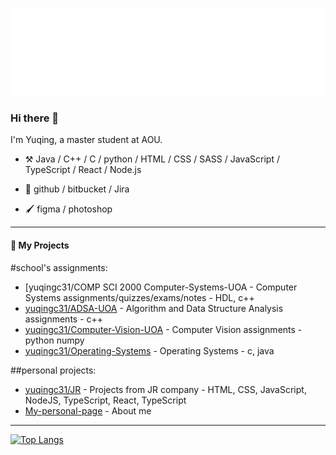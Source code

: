 ![Hello](docs/hello.svg)
### Hi there 👋
<!--
**yuqingc31/yuqingc31** is a ✨ _special_ ✨ repository because its `README.md` (this file) appears on your GitHub profile.


-->

I'm Yuqing, a master student at AOU.

-   :hammer_and_pick: Java / C++ / C / python / HTML / CSS / SASS / JavaScript / TypeScript / React / Node.js 
  
-   🧰  github / bitbucket / Jira

-   🖌️ figma / photoshop


----
#### :rocket: My Projects
#school's assignments:
* [yuqingc31/COMP SCI 2000 Computer-Systems-UOA - Computer Systems assignments/quizzes/exams/notes - HDL, c++
* [yuqingc31/ADSA-UOA](https://github.com/yuqingc31/ADSA.git) - Algorithm and Data Structure Analysis assignments - c++
* [yuqingc31/Computer-Vision-UOA](https://github.com/yuqingc31/Computer-Vision.git) - Computer Vision assignments - python numpy
* [yuqingc31/Operating-Systems](https://github.com/yuqingc31/Operating-Systems.git) - Operating Systems - c, java

##personal projects:
* [yuqingc31/JR](https://github.com/yuqingc31/JRbusinessProjects.git) - Projects from JR company - HTML, CSS, JavaScript, NodeJS, TypeScript, React, TypeScript
* [My-personal-page](https://github.com/yuqingc31/yuqingc31.github.io.git) - About me

--- 

[![Top Langs](https://github-readme-stats.vercel.app/api/top-langs/?username=yuqingc31&layout=compact)](https://github.com/anuraghazra/github-readme-stats)
